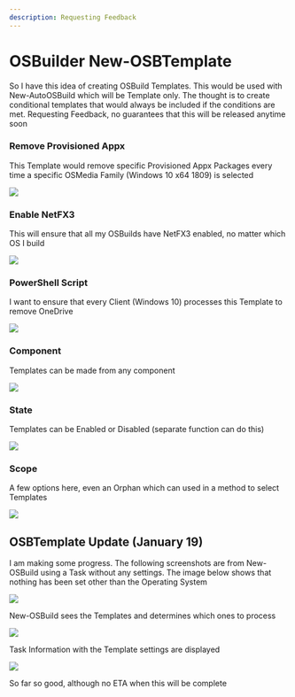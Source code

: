```yaml
---
description: Requesting Feedback
---
```


# OSBuilder New-OSBTemplate

So I have this idea of creating OSBuild Templates.  This would be used with New-AutoOSBuild which will be Template only.  The thought is to create conditional templates that would always be included if the conditions are met.  Requesting Feedback, no guarantees that this will be released anytime soon

### Remove Provisioned Appx

This Template would remove specific Provisioned Appx Packages every time a specific OSMedia Family \(Windows 10 x64 1809\) is selected

![](../../.gitbook/assets/image%20%28275%29.png)

### Enable NetFX3

This will ensure that all my OSBuilds have NetFX3 enabled, no matter which OS I build

![](../../.gitbook/assets/image%20%28293%29.png)

### PowerShell Script

I want to ensure that every Client \(Windows 10\) processes this Template to remove OneDrive

![](../../.gitbook/assets/image%20%28273%29.png)

### Component

Templates can be made from any component

![](../../.gitbook/assets/image%20%28316%29.png)

### State

Templates can be Enabled or Disabled \(separate function can do this\)

![](../../.gitbook/assets/image%20%28120%29.png)

### Scope

A few options here, even an Orphan which can used in a method to select Templates

![](../../.gitbook/assets/image%20%2818%29.png)

## OSBTemplate Update \(January 19\)

I am making some progress.  The following screenshots are from New-OSBuild using a Task without any settings.  The image below shows that nothing has been set other than the Operating System

![](../../.gitbook/assets/2019-01-19_19-48-56.png)

New-OSBuild sees the Templates and determines which ones to process

![](../../.gitbook/assets/2019-01-19_19-50-12.png)

Task Information with the Template settings are displayed

![](../../.gitbook/assets/2019-01-19_19-51-11%20%281%29.png)

So far so good, although no ETA when this will be complete

